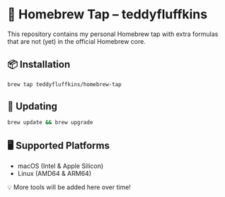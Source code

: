 # 🍺 Homebrew Tap – teddyfluffkins
This repository contains my personal Homebrew tap with extra formulas that are not (yet) in the official Homebrew core.

## 📦 Installation
```bash
brew tap teddyfluffkins/homebrew-tap
```

## 🔄 Updating
```bash
brew update && brew upgrade
```

## 🖥️ Supported Platforms
- macOS (Intel & Apple Silicon)
- Linux (AMD64 & ARM64)

💡 More tools will be added here over time!

